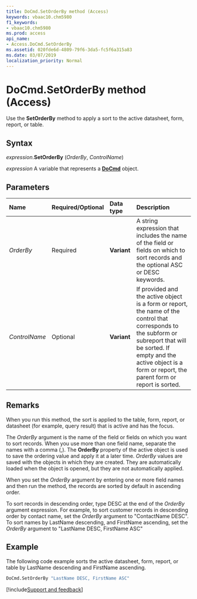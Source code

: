 ```yaml
---
title: DoCmd.SetOrderBy method (Access)
keywords: vbaac10.chm5980
f1_keywords:
- vbaac10.chm5980
ms.prod: access
api_name:
- Access.DoCmd.SetOrderBy
ms.assetid: 020fde6d-4809-79f6-3da5-fc5f6a315a83
ms.date: 03/07/2019
localization_priority: Normal
---
```



# DoCmd.SetOrderBy method (Access)

Use the **SetOrderBy** method to apply a sort to the active datasheet, form, report, or table.


## Syntax

_expression_.**SetOrderBy** (_OrderBy_, _ControlName_)

_expression_ A variable that represents a **[DoCmd](Access.DoCmd.md)** object.


## Parameters

|Name|Required/Optional|Data type|Description|
|:-----|:-----|:-----|:-----|
| _OrderBy_|Required|**Variant**|A string expression that includes the name of the field or fields on which to sort records and the optional ASC or DESC keywords.|
| _ControlName_|Optional|**Variant**|If provided and the active object is a form or report, the name of the control that corresponds to the subform or subreport that will be sorted. If empty and the active object is a form or report, the parent form or report is sorted.|

## Remarks

When you run this method, the sort is applied to the table, form, report, or datasheet (for example, query result) that is active and has the focus. 

The _OrderBy_ argument is the name of the field or fields on which you want to sort records. When you use more than one field name, separate the names with a comma (,). The **OrderBy** property of the active object is used to save the ordering value and apply it at a later time. _OrderBy_ values are saved with the objects in which they are created. They are automatically loaded when the object is opened, but they are not automatically applied.

When you set the _OrderBy_ argument by entering one or more field names and then run the method, the records are sorted by default in ascending order. 

To sort records in descending order, type DESC at the end of the _OrderBy_ argument expression. For example, to sort customer records in descending order by contact name, set the _OrderBy_ argument to "ContactName DESC". To sort names by LastName descending, and FirstName ascending, set the _OrderBy_ argument to "LastName DESC, FirstName ASC" 


## Example

The following code example sorts the active datasheet, form, report, or table by LastName descending and FirstName ascending.

```vb
DoCmd.SetOrderBy "LastName DESC, FirstName ASC"
```




[!include[Support and feedback](~/includes/feedback-boilerplate.md)]

